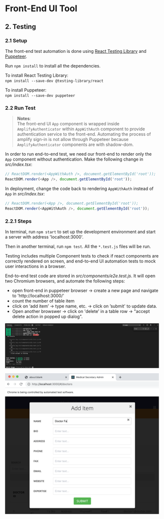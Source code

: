 # Front-End UI Tool

## 2. Testing

### 2.1 Setup
The front-end test automation is done using [React Testing Library](https://testing-library.com/docs/react-testing-library/intro) and [Puppeteer](https://github.com/puppeteer/puppeteer/blob/v5.4.0/docs/api.md#pageclickselector-options).

Run `npm install` to install all the dependencies.


To install React Testing Library: <br>
`npm install --save-dev @testing-library/react`

To install Puppeteer: <br>
`npm install --save-dev puppeteer`

### 2.2 Run Test

> **Notes**: <br>
> The front-end UI `App` component is wrapped inside `AmplifyAuthenticator` within `AppWithAuth` component to provide authentication service to the front-end. Automating the process of amplify sign-in is not allow through Puppeteer because `AmplifyAuthenticator` components are with shadow-dom. <br>

In order to run end-to-end test, we need our front-end to render only the `App` component without authentication. Make the following change in *src/index.tsx*:

``` js
// ReactDOM.render(<AppWithAuth />, document.getElementById('root'));
ReactDOM.render(<App />, document.getElementById('root'));
```

In deployment, change the code back to rendering `AppWithAuth` instead of `App` in *src/index.tsx*:

``` js
// ReactDOM.render(<App />, document.getElementById('root'));
ReactDOM.render(<AppWithAuth />, document.getElementById('root'));
```

### 2.2.1 Steps
In terminal, run `npm start` to set up the development environment and start a server with address 'localhost:3000'.

Then in another terminal, run `npm test`. All the `*.test.js` files will be run.

Testing includes multiple Component tests to check if react components are correctly rendered on screen, and end-to-end UI automation tests to mock user interactions in a browser.

End-to-end test code are stored in *src/components/e2e.test.js*. It will open two Chromium browsers, and automate the following steps:

- open front-end in puppeteer browser → create a new page and navigate to 'http://localhost:3000/'
- count the number of table item
- click on ‘add item’ → type name, etc. → click on ’submit' to update data.
- Open another browswer → click on 'delete' in a table row → "accept delete action in popped up dialog".

![Front-end Test Result](README-related/test_result.png)

![Browser Automation](README-related/puppeteer_automation.png)
